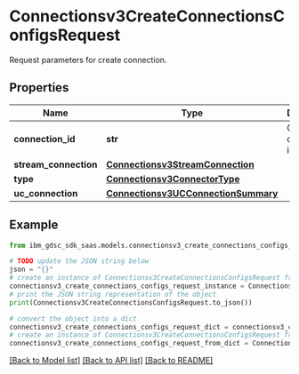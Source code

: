 # Connectionsv3CreateConnectionsConfigsRequest

Request parameters for create connection.

## Properties

Name | Type | Description | Notes
------------ | ------------- | ------------- | -------------
**connection_id** | **str** | Optional: connection id. | [optional] 
**stream_connection** | [**Connectionsv3StreamConnection**](Connectionsv3StreamConnection.md) |  | [optional] 
**type** | [**Connectionsv3ConnectorType**](Connectionsv3ConnectorType.md) |  | [optional] 
**uc_connection** | [**Connectionsv3UCConnectionSummary**](Connectionsv3UCConnectionSummary.md) |  | [optional] 

## Example

```python
from ibm_gdsc_sdk_saas.models.connectionsv3_create_connections_configs_request import Connectionsv3CreateConnectionsConfigsRequest

# TODO update the JSON string below
json = "{}"
# create an instance of Connectionsv3CreateConnectionsConfigsRequest from a JSON string
connectionsv3_create_connections_configs_request_instance = Connectionsv3CreateConnectionsConfigsRequest.from_json(json)
# print the JSON string representation of the object
print(Connectionsv3CreateConnectionsConfigsRequest.to_json())

# convert the object into a dict
connectionsv3_create_connections_configs_request_dict = connectionsv3_create_connections_configs_request_instance.to_dict()
# create an instance of Connectionsv3CreateConnectionsConfigsRequest from a dict
connectionsv3_create_connections_configs_request_from_dict = Connectionsv3CreateConnectionsConfigsRequest.from_dict(connectionsv3_create_connections_configs_request_dict)
```
[[Back to Model list]](../README.md#documentation-for-models) [[Back to API list]](../README.md#documentation-for-api-endpoints) [[Back to README]](../README.md)


